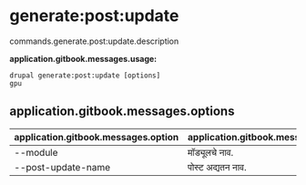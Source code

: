 # generate:post:update
commands.generate.post:update.description

**application.gitbook.messages.usage:**
```
drupal generate:post:update [options]
gpu
```

## application.gitbook.messages.options
application.gitbook.messages.option | application.gitbook.messages.details
-------|-------------
--module | मॉड्यूलचे नाव.
--post-update-name | पोस्ट अद्यतन नाव.
